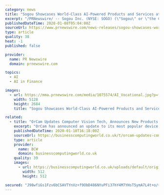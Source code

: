 ```yaml
---
category: news
title: "Sogou Showcases World-Class AI-Powered Products and Services at CES 2020"
excerpt: "/PRNewswire/ -- Sogou Inc. (NYSE: SOGO) (\"Sogou\" or \"the Company\"), an innovator in search and a leader in China's internet industry, brings its"
publishedDateTime: 2020-01-08T05:04:00Z
sourceUrl: https://www.prnewswire.com/news-releases/sogou-showcases-world-class-ai-powered-products-and-services-at-ces-2020-300985487.html
type: article
quality: 38
heat: -1
published: false

provider:
  name: PR Newswire
  domain: prnewswire.com

topics:
  - AI
  - AI in Finance

images:
  - url: https://mma.prnewswire.com/media/1075574/AI_Vocational.jpg?p=facebook
    width: 5128
    height: 2684
    title: "Sogou Showcases World-Class AI-Powered Products and Services at CES 2020"

related:
  - title: "OrCam Updates Computer Vision Tech, Announces New Products at CES 2020"
    excerpt: "OrCam has announced an update to its most popular device, and will be unveiling a series of new products at CES 2020 this year in Las Vegas. This is a companion discussion topic for the original entry at https://findbiometrics.com/orcam-updates-computer-vision-tech-announces-new-products-ces-2020-011002/"
    publishedDateTime: 2020-01-10T16:18:00Z
    sourceUrl: https://businesscomputingworld.co.uk/t/orcam-updates-computer-vision-tech-announces-new-products-at-ces-2020/228310
    type: article
    provider:
      name: BCW
      domain: businesscomputingworld.co.uk
    quality: 39
    images:
      - url: https://businesscomputingworld.co.uk/uploads/default/original/1X/f630a15932336b1cfe94ee76167108be74ef73e8.jpeg
        width: 512
        height: 512

secured: "J98wfiGs1Fzv6bCSAVTYnVz+f9ObD486NYuPFi37hY4M7YHsT5ymA7L4t+o/+uU1QKhRNwnHOyj4olEajUP7VLpMmXXzfc4+ir/NIezT/FLwEL3dgeTGHo2/a3YoH/OsRrQNzMk41quDJmIwgIYDm7w3Xx16hfpHCac2QACo9Fsj4526cLixOGVeyqVNZvcGSgexihj7Gi7iwai4b6AgBIt4PWBkxSsstkeA1Ld29vFNbBuhe1v0EigHdCLAk9lS1KGNb0ZZxt3qVBoa5LpAKUpPgdyHuUkraLc2Cf+TuxY=;rjp2L2mQABzp7defQdx0gA=="
---
```


